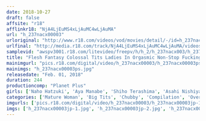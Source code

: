 ```yaml
---
date: 2018-10-27
draft: false
affsite: "r18"
afflinkr18: "NjA4LjEuMS4xLjAuMC4wLjAuMA"
url: "h_237nacx00003"
urloriginal: "http://www.r18.com/videos/vod/movies/detail/-/id=h_237nacx00003"
urlfinal: "http://media.r18.com/track/NjA4LjEuMS4xLjAuMC4wLjAuMA/videos/vod/movies/detail/-/id=h_237nacx00003"
samplevid: "awspv3001.r18.com/litevideo/freepv/h/h_2/h_237nacx003/h_237nacx003_dmb_w.mp4"
title: "Flesh Fantasy Colossal Tits Ladies In Orgasmic Non-Stop Fucking 10 Ladies vol. 02"
mainimgurl: "pics.r18.com/digital/video/h_237nacx00003/h_237nacx00003ps.jpg"
mainimgs: "h_237nacx00003ps.jpg"
releasedate: "Feb. 01, 2018"
duration: 244
productioncomp: "Planet Plus"
girls: ['Naho Hatzuki', 'Aya Manabe', 'Shiho Terashima', 'Asahi Nishiyama', 'Mari Fujitani', 'Miki Matsuzaka', 'Nozomi Maezono', 'Aya Takashiro', 'China Yukizome']
categories: ['Mature Woman', 'Big Tits', 'Chubby', 'Compilation', 'Over 4 Hours', 'Hi-Def']
imgurls: ['pics.r18.com/digital/video/h_237nacx00003/h_237nacx00003jp-1.jpg', 'pics.r18.com/digital/video/h_237nacx00003/h_237nacx00003jp-2.jpg', 'pics.r18.com/digital/video/h_237nacx00003/h_237nacx00003jp-3.jpg', 'pics.r18.com/digital/video/h_237nacx00003/h_237nacx00003jp-4.jpg', 'pics.r18.com/digital/video/h_237nacx00003/h_237nacx00003jp-5.jpg', 'pics.r18.com/digital/video/h_237nacx00003/h_237nacx00003jp-6.jpg', 'pics.r18.com/digital/video/h_237nacx00003/h_237nacx00003jp-7.jpg', 'pics.r18.com/digital/video/h_237nacx00003/h_237nacx00003jp-8.jpg', 'pics.r18.com/digital/video/h_237nacx00003/h_237nacx00003jp-9.jpg', 'pics.r18.com/digital/video/h_237nacx00003/h_237nacx00003jp-10.jpg', 'pics.r18.com/digital/video/h_237nacx00003/h_237nacx00003jp-11.jpg', 'pics.r18.com/digital/video/h_237nacx00003/h_237nacx00003jp-12.jpg', 'pics.r18.com/digital/video/h_237nacx00003/h_237nacx00003jp-13.jpg', 'pics.r18.com/digital/video/h_237nacx00003/h_237nacx00003jp-14.jpg', 'pics.r18.com/digital/video/h_237nacx00003/h_237nacx00003jp-15.jpg', 'pics.r18.com/digital/video/h_237nacx00003/h_237nacx00003jp-16.jpg', 'pics.r18.com/digital/video/h_237nacx00003/h_237nacx00003jp-17.jpg', 'pics.r18.com/digital/video/h_237nacx00003/h_237nacx00003jp-18.jpg', 'pics.r18.com/digital/video/h_237nacx00003/h_237nacx00003jp-19.jpg', 'pics.r18.com/digital/video/h_237nacx00003/h_237nacx00003jp-20.jpg']
imgs: ['h_237nacx00003jp-1.jpg', 'h_237nacx00003jp-2.jpg', 'h_237nacx00003jp-3.jpg', 'h_237nacx00003jp-4.jpg', 'h_237nacx00003jp-5.jpg', 'h_237nacx00003jp-6.jpg', 'h_237nacx00003jp-7.jpg', 'h_237nacx00003jp-8.jpg', 'h_237nacx00003jp-9.jpg', 'h_237nacx00003jp-10.jpg', 'h_237nacx00003jp-11.jpg', 'h_237nacx00003jp-12.jpg', 'h_237nacx00003jp-13.jpg', 'h_237nacx00003jp-14.jpg', 'h_237nacx00003jp-15.jpg', 'h_237nacx00003jp-16.jpg', 'h_237nacx00003jp-17.jpg', 'h_237nacx00003jp-18.jpg', 'h_237nacx00003jp-19.jpg', 'h_237nacx00003jp-20.jpg']
---
```

